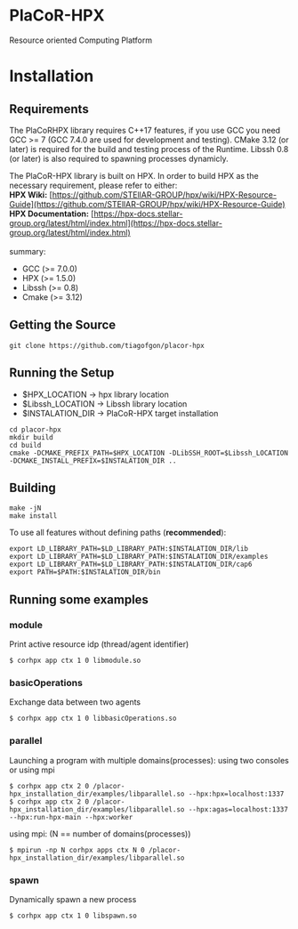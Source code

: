 # PlaCoR-HPX
Resource oriented Computing Platform

# Installation

## Requirements
The PlaCoRHPX library requires C++17 features, if you use GCC you need GCC >= 7 (GCC 7.4.0 are used for development and testing). CMake 3.12 (or later) is required for the build and testing process of the Runtime. Libssh 0.8 (or later) is also required to spawning processes dynamicly. 

The PlaCoR-HPX library is built on HPX. In order to build HPX as the necessary requirement, please refer to either:
<br />
**HPX Wiki:** [https://github.com/STEllAR-GROUP/hpx/wiki/HPX-Resource-Guide](https://github.com/STEllAR-GROUP/hpx/wiki/HPX-Resource-Guide)
<br />
**HPX Documentation:** [https://hpx-docs.stellar-group.org/latest/html/index.html](https://hpx-docs.stellar-group.org/latest/html/index.html)
<br />
<br />
summary:
- GCC (>= 7.0.0)
- HPX (>= 1.5.0)
- Libssh (>= 0.8)
- Cmake (>= 3.12)

## Getting the Source
~~~
git clone https://github.com/tiagofgon/placor-hpx
~~~

## Running the Setup

- $HPX_LOCATION -> hpx library location
- $Libssh_LOCATION -> Libssh library location
- $INSTALATION_DIR -> PlaCoR-HPX target installation

~~~
cd placor-hpx
mkdir build
cd build
cmake -DCMAKE_PREFIX_PATH=$HPX_LOCATION -DLibSSH_ROOT=$Libssh_LOCATION -DCMAKE_INSTALL_PREFIX=$INSTALATION_DIR ..
~~~

## Building
~~~
make -jN
make install
~~~

To use all features without defining paths  (**recommended**): <br />
~~~
export LD_LIBRARY_PATH=$LD_LIBRARY_PATH:$INSTALATION_DIR/lib
export LD_LIBRARY_PATH=$LD_LIBRARY_PATH:$INSTALATION_DIR/examples
export LD_LIBRARY_PATH=$LD_LIBRARY_PATH:$INSTALATION_DIR/cap6
export PATH=$PATH:$INSTALATION_DIR/bin
~~~

## Running some examples
### module
Print active resource idp (thread/agent identifier)
~~~ 
$ corhpx app ctx 1 0 libmodule.so
~~~

### basicOperations
Exchange data between two agents
~~~ 
$ corhpx app ctx 1 0 libbasicOperations.so
~~~ 

### parallel
Launching a program with multiple domains(processes): using two consoles or using mpi

~~~ 
$ corhpx app ctx 2 0 /placor-hpx_installation_dir/examples/libparallel.so --hpx:hpx=localhost:1337
$ corhpx app ctx 2 0 /placor-hpx_installation_dir/examples/libparallel.so --hpx:agas=localhost:1337 --hpx:run-hpx-main --hpx:worker
~~~ 

using mpi: (N == number of domains(processes))<br />
~~~ 
$ mpirun -np N corhpx apps ctx N 0 /placor-hpx_installation_dir/examples/libparallel.so
~~~ 

### spawn
Dynamically spawn a new process
~~~ 
$ corhpx app ctx 1 0 libspawn.so
~~~ 
